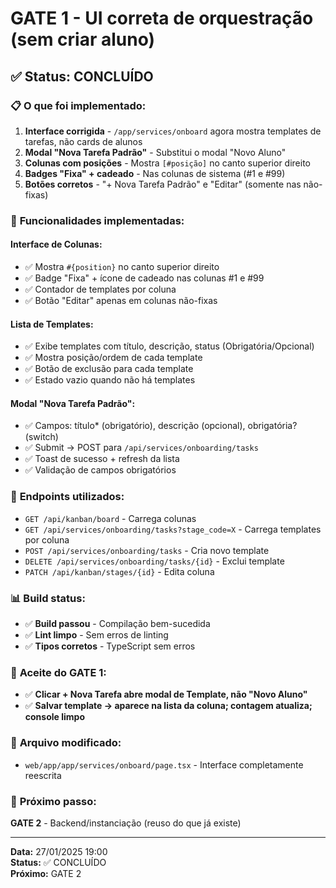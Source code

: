 # GATE 1 - UI correta de orquestração (sem criar aluno)

## ✅ **Status: CONCLUÍDO**

### 📋 **O que foi implementado:**

1. **Interface corrigida** - `/app/services/onboard` agora mostra templates de tarefas, não cards de alunos
2. **Modal "Nova Tarefa Padrão"** - Substitui o modal "Novo Aluno" 
3. **Colunas com posições** - Mostra `[#posição]` no canto superior direito
4. **Badges "Fixa" + cadeado** - Nas colunas de sistema (#1 e #99)
5. **Botões corretos** - "+ Nova Tarefa Padrão" e "Editar" (somente nas não-fixas)

### 🎯 **Funcionalidades implementadas:**

#### **Interface de Colunas:**
- ✅ Mostra `#{position}` no canto superior direito
- ✅ Badge "Fixa" + ícone de cadeado nas colunas #1 e #99
- ✅ Contador de templates por coluna
- ✅ Botão "Editar" apenas em colunas não-fixas

#### **Lista de Templates:**
- ✅ Exibe templates com título, descrição, status (Obrigatória/Opcional)
- ✅ Mostra posição/ordem de cada template
- ✅ Botão de exclusão para cada template
- ✅ Estado vazio quando não há templates

#### **Modal "Nova Tarefa Padrão":**
- ✅ Campos: título* (obrigatório), descrição (opcional), obrigatória? (switch)
- ✅ Submit → POST para `/api/services/onboarding/tasks`
- ✅ Toast de sucesso + refresh da lista
- ✅ Validação de campos obrigatórios

### 🔧 **Endpoints utilizados:**
- `GET /api/kanban/board` - Carrega colunas
- `GET /api/services/onboarding/tasks?stage_code=X` - Carrega templates por coluna
- `POST /api/services/onboarding/tasks` - Cria novo template
- `DELETE /api/services/onboarding/tasks/{id}` - Exclui template
- `PATCH /api/kanban/stages/{id}` - Edita coluna

### 📊 **Build status:**
- ✅ **Build passou** - Compilação bem-sucedida
- ✅ **Lint limpo** - Sem erros de linting
- ✅ **Tipos corretos** - TypeScript sem erros

### 🎯 **Aceite do GATE 1:**
- ✅ **Clicar + Nova Tarefa abre modal de Template, não "Novo Aluno"**
- ✅ **Salvar template → aparece na lista da coluna; contagem atualiza; console limpo**

### 📁 **Arquivo modificado:**
- `web/app/app/services/onboard/page.tsx` - Interface completamente reescrita

### 🚀 **Próximo passo:**
**GATE 2** - Backend/instanciação (reuso do que já existe)

---
**Data:** 27/01/2025 19:00  
**Status:** ✅ CONCLUÍDO  
**Próximo:** GATE 2
